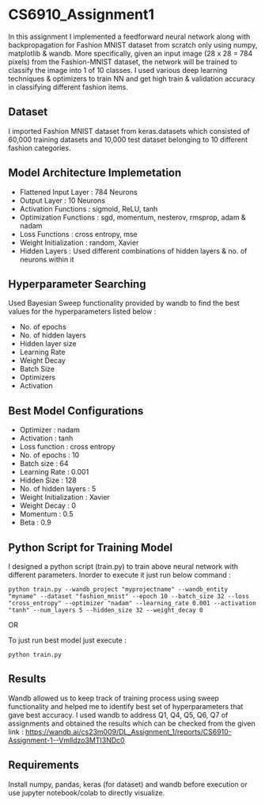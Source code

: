 # CS6910_Assignment1


In this assignment I implemented a feedforward neural network along with backpropagation for Fashion MNIST dataset from scratch only using numpy, matplotlib & wandb. More specifically, given an input image (28 x 28 = 784 pixels) from the Fashion-MNIST dataset, the network will be trained to classify the image into 1 of 10 classes. I used various deep learning techniques & optimizers to train NN and get high train & validation accuracy in classifying different fashion items.

## Dataset

I imported Fashion MNIST dataset from keras.datasets which consisted of 60,000 training datasets and 10,000 test dataset belonging to 10 different fashion categories.

## Model Architecture Implemetation

- Flattened Input Layer : 784 Neurons
- Output Layer : 10 Neurons
- Activation Functions : sigmoid, ReLU, tanh
- Optimization Functions : sgd, momentum, nesterov, rmsprop, adam & nadam
- Loss Functions : cross entropy, mse
- Weight Initialization : random, Xavier
- Hidden Layers : Used different combinations of hidden layers & no. of neurons within it

## Hyperparameter Searching

Used Bayesian Sweep functionality provided by wandb to find the best values for the hyperparameters listed below :
- No. of epochs
- No. of hidden layers
- Hidden layer size
- Learning Rate
- Weight Decay
- Batch Size
- Optimizers
- Activation

## Best Model Configurations

- Optimizer : nadam
- Activation : tanh
- Loss function : cross entropy
- No. of epochs : 10
- Batch size : 64
- Learning Rate : 0.001
- Hidden Size : 128
- No. of hidden layers : 5
- Weight Initialization : Xavier
- Weight Decay : 0
- Momentum : 0.5
- Beta : 0.9

## Python Script for Training Model

I designed a python script (train.py) to train above neural network with different parameters. Inorder to execute it just run below command :
```
python train.py --wandb_project "myprojectname" --wandb_entity "myname" --dataset "fashion_mnist" --epoch 10 --batch_size 32 --loss "cross_entropy" --optimizer "nadam" --learning_rate 0.001 --activation "tanh" --num_layers 5 --hidden_size 32 --weight_decay 0
```
OR 

To just run best model just execute :
```
python train.py
```

## Results

Wandb allowed us to keep track of training process using sweep functionality and helped me to identify best set of hyperparameters that gave best accuracy. I used wandb to address Q1, Q4, Q5, Q6, Q7 of assignments and obtained the results which can be checked from the given link :  https://wandb.ai/cs23m009/DL_Assignment_1/reports/CS6910-Assignment-1--Vmlldzo3MTI3NDc0


## Requirements

Install numpy, pandas, keras (for dataset) and wandb before execution or use jupyter notebook/colab to directly visualize.





  



